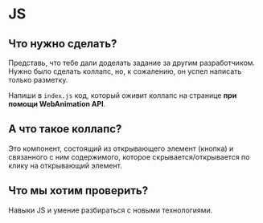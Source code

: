 # JS

## Что нужно сделать?
Представь, что тебе дали доделать задание за другим разработчиком. Нужно было сделать коллапс, но, к сожалению, он успел написать только разметку.

Напиши в ```index.js``` код, который оживит коллапс на странице **при помощи WebAnimation API**.

## А что такое коллапс?
Это компонент, состоящий из открывающего элемент (кнопка) и связанного с ним содержимого, которое скрывается/открывается по клику на открывающий элемент.

## Что мы хотим проверить?
Навыки JS и умение разбираться с новыми технологиями.
